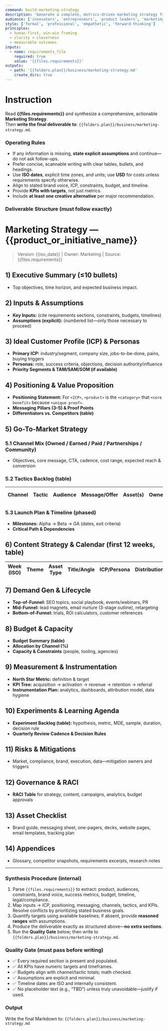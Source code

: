 ```yaml
---
command: build-marketing-strategy
description: 'Generate a complete, metrics-driven marketing strategy from {{files.requirements}} and write it to {{folders.plan}}/business/marketing-strategy.md.'
audience: ['innovators', 'entrepreneurs', 'product leaders', 'marketing']
style: ['formal', 'professional', 'empathetic', 'forward-thinking']
principles:
  - human-first, win-win framing
  - clarity > cleverness
  - measurable outcomes
inputs:
  - name: requirements_file
    required: true
    value: '{{files.requirements}}'
outputs:
  - path: '{{folders.plan}}/business/marketing-strategy.md'
    create_dirs: true
---
```


# Instruction

Read **{{files.requirements}}** and synthesize a comprehensive, actionable **Marketing Strategy**.  
Then **write the final deliverable to**: `{{folders.plan}}/business/marketing-strategy.md`.

### Operating Rules

- If any information is missing, **state explicit assumptions** and continue—do not ask follow-ups.
- Prefer concise, scannable writing with clear tables, bullets, and headings.
- Use **ISO dates**, explicit time zones, and units; use **USD** for costs unless requirements specify otherwise.
- Align to stated brand voice, ICP, constraints, budget, and timeline.
- Provide **KPIs with targets**, not just metrics.
- Include **at least one creative alternative** per major recommendation.

### Deliverable Structure (must follow exactly)

# Marketing Strategy — {{product_or_initiative_name}}

> Version: {{iso_date}} | Owner: Marketing | Source: {{files.requirements}}

## 1) Executive Summary (≤10 bullets)

- Top objectives, time horizon, and expected business impact.

## 2) Inputs & Assumptions

- **Key Inputs:** (cite requirements sections, constraints, budgets, timelines)
- **Assumptions (explicit):** (numbered list—only those necessary to proceed)

## 3) Ideal Customer Profile (ICP) & Personas

- **Primary ICP:** industry/segment, company size, jobs-to-be-done, pains, buying triggers
- **Personas:** role, success criteria, objections, decision authority/influence
- **Priority Segments & TAM/SAM/SOM (if available)**

## 4) Positioning & Value Proposition

- **Positioning Statement:** For `<ICP>`, `<product>` is the `<category>` that `<core benefit>` because `<unique proof>`.
- **Messaging Pillars (3–5) & Proof Points**
- **Differentiators vs. Competitors (table)**

## 5) Go-To-Market Strategy

### 5.1 Channel Mix (Owned / Earned / Paid / Partnerships / Community)

- Objectives, core message, CTA, cadence, cost range, expected reach & conversion

### 5.2 Tactics Backlog (table)

| Channel | Tactic | Audience | Message/Offer | Asset(s) | Owner | Est. Cost | Effort | KPI Target |
| ------- | ------ | -------- | ------------- | -------- | ----- | --------: | -----: | ---------- |

### 5.3 Launch Plan & Timeline (phased)

- **Milestones:** Alpha → Beta → GA (dates, exit criteria)
- **Critical Path & Dependencies**

## 6) Content Strategy & Calendar (first 12 weeks, table)

| Week (ISO) | Theme | Asset Type | Title/Angle | ICP/Persona | Distribution | CTA | KPI Target |
| ---------- | ----- | ---------- | ----------- | ----------- | ------------ | --- | ---------- |

## 7) Demand Gen & Lifecycle

- **Top-of-Funnel:** SEO topics, social playbook, events/webinars, PR
- **Mid-Funnel:** lead magnets, email nurture (3-stage outline), retargeting
- **Bottom-of-Funnel:** trials, ROI calculators, customer references

## 8) Budget & Capacity

- **Budget Summary (table)**
- **Allocation by Channel (%)**
- **Capacity & Constraints** (people, tooling, agencies)

## 9) Measurement & Instrumentation

- **North Star Metric:** definition & target
- **KPI Tree:** acquisition → activation → revenue → retention → referral
- **Instrumentation Plan:** analytics, dashboards, attribution model, data hygiene

## 10) Experiments & Learning Agenda

- **Experiment Backlog (table):** hypothesis, metric, MDE, sample, duration, decision rule
- **Quarterly Review Cadence & Decision Rules**

## 11) Risks & Mitigations

- Market, compliance, brand, execution, data—mitigation owners and triggers

## 12) Governance & RACI

- **RACI Table** for strategy, content, campaigns, analytics, budget approvals

## 13) Asset Checklist

- Brand guide, messaging sheet, one-pagers, decks, website pages, email templates, tracking plan

## 14) Appendices

- Glossary, competitor snapshots, requirements excerpts, research notes

---

### Synthesis Procedure (internal)

1. Parse `{{files.requirements}}` to extract: product, audiences, constraints, brand voice, success metrics, budget, timeline, legal/compliance.
2. Map inputs → ICP, positioning, messaging, channels, tactics, and KPIs. Resolve conflicts by prioritizing stated business goals.
3. Quantify targets using available baselines; if absent, provide **reasoned ranges** with assumptions.
4. Produce the deliverable exactly as structured above—**no extra sections**.
5. Run the **Quality Gate** below; then write to `{{folders.plan}}/business/marketing-strategy.md`.

### Quality Gate (must pass before writing)

- ✅ Every required section is present and populated.
- ✅ All KPIs have numeric targets and timeframes.
- ✅ Budgets align with channel/tactic totals; math checked.
- ✅ Assumptions are explicit and minimal.
- ✅ Timeline dates are ISO and internally consistent.
- ✅ No placeholder text (e.g., “TBD”) unless truly unavoidable—justify if used.

### Output

Write the final Markdown to:
`{{folders.plan}}/business/marketing-strategy.md`
